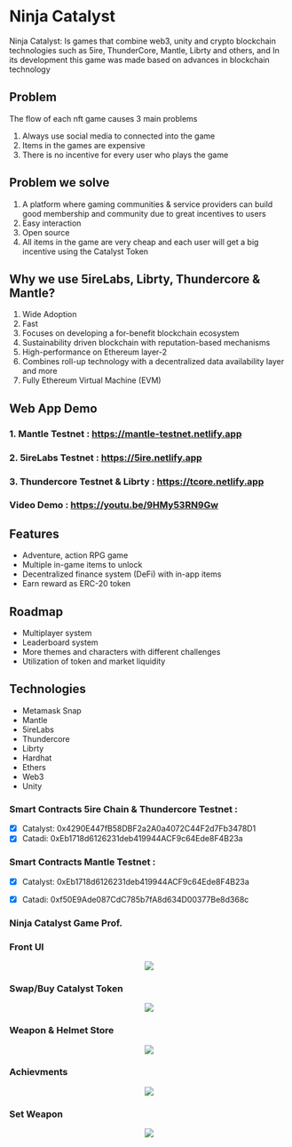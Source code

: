# Ninja Catalyst
Ninja Catalyst: Is games that combine web3, unity and crypto blockchain technologies such as 5ire, ThunderCore, Mantle, Librty and others, and In its development this game was made based on advances in blockchain technology

## Problem
The  flow of each nft game causes 3 main problems
1. Always use social media to connected into the game
2. Items in the games are expensive
3. There is no incentive for every user who plays the game

## Problem we solve
1. A platform where gaming communities & service providers can build good membership and community due to great incentives to users
2. Easy interaction
3. Open source
4. All items in the game are very cheap and each user will get a big incentive using the Catalyst Token

## Why we use 5ireLabs, Librty, Thundercore & Mantle?
1. Wide Adoption
2. Fast
3. Focuses on developing a for-benefit blockchain ecosystem
4. Sustainability driven blockchain with reputation-based mechanisms
5. High-performance on Ethereum layer-2
6. Combines roll-up technology with a decentralized data availability layer and more
7. Fully Ethereum Virtual Machine (EVM)

## Web App Demo
### 1. Mantle Testnet : https://mantle-testnet.netlify.app
### 2. 5ireLabs Testnet : https://5ire.netlify.app
### 3. Thundercore Testnet & Librty : https://tcore.netlify.app

### Video Demo : https://youtu.be/9HMy53RN9Gw

## Features
* Adventure, action RPG game
* Multiple in-game items to unlock
* Decentralized finance system (DeFi) with in-app items
* Earn reward as ERC-20 token

## Roadmap
- Multiplayer system
- Leaderboard system
- More themes and characters with different challenges
- Utilization of token and market liquidity

## Technologies
- Metamask Snap
- Mantle
- 5ireLabs
- Thundercore
- Librty
- Hardhat
- Ethers
- Web3
- Unity


### Smart Contracts 5ire Chain & Thundercore Testnet : 
- [x] Catalyst: 0x4290E447fB58DBF2a2A0a4072C44F2d7Fb3478D1
- [x] Catadi:  0xEb1718d6126231deb419944ACF9c64Ede8F4B23a

### Smart Contracts Mantle Testnet : 
- [x] Catalyst: 0xEb1718d6126231deb419944ACF9c64Ede8F4B23a
- [x] Catadi:  0xf50E9Ade087CdC785b7fA8d634D00377Be8d368c


### Ninja Catalyst Game Prof.
### Front UI
<p align ="center">
<img src="https://github.com/adinda-ratna/CATALYST/blob/main/Prof/p1.png">
</p>

### Swap/Buy Catalyst Token
<p align ="center">
<img src="https://github.com/adinda-ratna/CATALYST/blob/main/Prof/p2.png">
</p>

### Weapon & Helmet Store
<p align ="center">
<img src="https://github.com/adinda-ratna/CATALYST/blob/main/Prof/p3.png">
</p>

### Achievments
<p align ="center">
<img src="https://github.com/adinda-ratna/CATALYST/blob/main/Prof/p4.png">
</p>

### Set Weapon
<p align ="center">
<img src="https://github.com/adinda-ratna/CATALYST/blob/main/Prof/p5.png">
</p>










